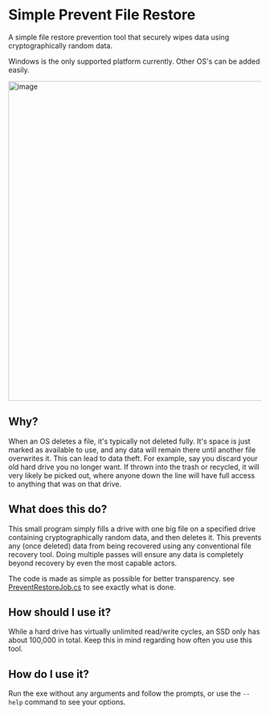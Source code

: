 # Simple Prevent File Restore
A simple file restore prevention tool that securely wipes data using cryptographically random data.

Windows is the only supported platform currently. Other OS's can be added easily.

<img width="635" alt="image" src="https://github.com/jamieyello/Simple-Prevent-File-Restore/assets/10054829/b24db2a6-ac8c-4f45-80c9-ab7b4c18bf86">

## Why?
When an OS deletes a file, it's typically not deleted fully. It's space is just marked as available to use, and any data will remain there until another file overwrites it. This can lead to data theft. For example, say you discard your old hard drive you no longer want. If thrown into the trash or recycled, it will very likely be picked out, where anyone down the line will have full access to anything that was on that drive.

## What does this do?
This small program simply fills a drive with one big file on a specified drive containing cryptographically random data, and then deletes it. This prevents any (once deleted) data from being recovered using any conventional file recovery tool. Doing multiple passes will ensure any data is completely beyond recovery by even the most capable actors.

The code is made as simple as possible for better transparency. see [PreventRestoreJob.cs](https://github.com/jamieyello/Simple-Prevent-File-Restore/blob/master/PreventRestoreJob.cs) to see exactly what is done.

## How should I use it?
While a hard drive has virtually unlimited read/write cycles, an SSD only has about 100,000 in total. Keep this in mind regarding how often you use this tool.

## How do I use it?
Run the exe without any arguments and follow the prompts, or use the `--help` command to see your options.
